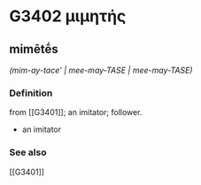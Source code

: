 # G3402 μιμητής

## mimētḗs

_(mim-ay-tace' | mee-may-TASE | mee-may-TASE)_

### Definition

from [[G3401]]; an imitator; follower.

- an imitator

### See also

[[G3401]]

